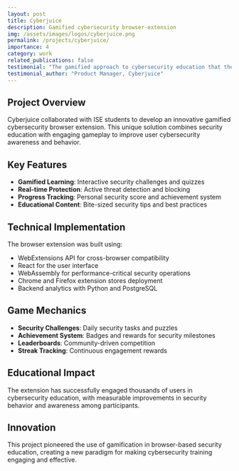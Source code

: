 ```yaml
---
layout: post
title: Cyberjuice
description: Gamified cybersecurity browser-extension
img: /assets/images/logos/cyberjuice.png
permalink: /projects/cyberjuice/
importance: 4
category: work
related_publications: false
testimonial: "The gamified approach to cybersecurity education that the ISE team created has significantly increased user engagement and security awareness among our customers. It's both fun and effective."
testimonial_author: "Product Manager, Cyberjuice"
---
```


## Project Overview

Cyberjuice collaborated with ISE students to develop an innovative gamified cybersecurity browser extension. This unique solution combines security education with engaging gameplay to improve user cybersecurity awareness and behavior.

## Key Features

- **Gamified Learning**: Interactive security challenges and quizzes
- **Real-time Protection**: Active threat detection and blocking
- **Progress Tracking**: Personal security score and achievement system
- **Educational Content**: Bite-sized security tips and best practices

## Technical Implementation

The browser extension was built using:
- WebExtensions API for cross-browser compatibility
- React for the user interface
- WebAssembly for performance-critical security operations
- Chrome and Firefox extension stores deployment
- Backend analytics with Python and PostgreSQL

## Game Mechanics

- **Security Challenges**: Daily security tasks and puzzles
- **Achievement System**: Badges and rewards for security milestones
- **Leaderboards**: Community-driven competition
- **Streak Tracking**: Continuous engagement rewards

## Educational Impact

The extension has successfully engaged thousands of users in cybersecurity education, with measurable improvements in security behavior and awareness among participants.

## Innovation

This project pioneered the use of gamification in browser-based security education, creating a new paradigm for making cybersecurity training engaging and effective.
